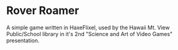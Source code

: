 # Rover Roamer

A simple game written in HaxeFlixel, used by the Hawaii Mt. View Public/School library in it's 2nd "Science and Art of Video Games" presentation.